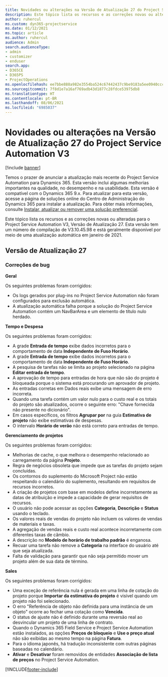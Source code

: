 ```yaml
---
title: Novidades ou alterações na Versão de Atualização 27 do Project Service Automation V3
description: Este tópico lista os recursos e as correções novas ou alteradas disponíveis na Versão de Atualização 27 do Project Service Automation V3.
author: ruhercul
ms.custom: dyn365-projectservice
ms.date: 01/12/2021
ms.topic: article
ms.author: ruhercul
audience: Admin
search.audienceType:
- admin
- customizer
- enduser
search.app:
- D365CE
- D365PS
- ProjectOperations
ms.openlocfilehash: ee7bbe888a982e3554ba524c67442437c9be9183a5ee0940ccc3261b4a4992e7
ms.sourcegitcommit: 7f8d1e7a16af769adb43d1877c28fdce53975db8
ms.translationtype: HT
ms.contentlocale: pt-BR
ms.lasthandoff: 08/06/2021
ms.locfileid: "6985037"
---
```

# <a name="whats-new-or-changed-in-project-service-automation-update-release-27-v3"></a>Novidades ou alterações na Versão de Atualização 27 do Project Service Automation V3

[!include [banner](../includes/psa-now-project-operations.md)]

Temos o prazer de anunciar a atualização mais recente do Project Service Automation para Dynamics 365. Esta versão inclui algumas melhorias importantes na qualidade, no desempenho e na usabilidade. Esta versão é compatível com o Dynamics 365 9.x. Para atualizar para esta versão, acesse a página de soluções online do Centro de Administração do Dynamics 365 para instalar a atualização. Para obter mais informações, consulte [Instalar, atualizar ou remover uma solução preferencial](/power-platform/admin/install-remove-preferred-solution).

Este tópico lista os recursos e as correções novas ou alteradas para o Project Service Automation V3, Versão de Atualização 27. Esta versão tem um número de compilação de V3.10.45.98 e está geralmente disponível por meio de uma atualização automática em janeiro de 2021.

## <a name="update-release-27"></a>Versão de Atualização 27

### <a name="bug-fixes"></a>Correções de bug

**Geral**

Os seguintes problemas foram corrigidos:

- Os logs gerados por plug-ins no Project Service Automation não foram configurados para exclusão automática.
- A atualização automática falha porque a solução do Project Service Automation contém um NavBarArea e um elemento de título nulo herdado.

**Tempo e Despesa**

Os seguintes problemas foram corrigidos:

- A grade **Entrada de tempo** exibe dados incorretos para o comportamento de data **Independente de Fuso Horário**.
- A grade **Entrada de tempo** exibe dados incorretos para o comportamento de data **Independente de Fuso Horário**.
- A pesquisa de tarefas não se limita ao projeto selecionado na página **Editar entrada de tempo**.
- A aprovação de tempo para entradas de hora que não são do projeto é bloqueada porque o sistema está procurando um aprovador de projeto.
- As entradas corretas em Dados reais exibe uma mensagem de erro incorreta.
- Quando uma tarefa contém um valor nulo para o custo real e os totais do projeto são atualizados, ocorre o seguinte erro: "Chave fornecida não presente no dicionário".
- Em casos específicos, os filtros **Agrupar por** na guia **Estimativa de projeto** não exibe estimativas de despesas.
- O intervalo **Horário de verão** não está correto para entradas de tempo.

**Gerenciamento de projetos**

Os seguintes problemas foram corrigidos:

- Melhorias de cache, o que melhora o desempenho relacionado ao carregamento da página **Projeto**.
- Regra de negócios obsoleta que impede que as tarefas do projeto sejam concluídas.
- Os contornos do suplemento do Microsoft Project não estão respeitando o calendário do suplemento, resultando em requisitos de recursos incorretos.
- A criação de projetos com base em modelos define incorretamente as datas de atribuição e impede a capacidade de gerar requisitos de recursos.
- O usuário não pode acessar as opções **Categoria**, **Descrição** e **Status** usando o teclado.
- Os valores reais de vendas do projeto não incluem os valores de vendas de materiais e taxas.
- A agregação de vendas reais e custo real acontece incorretamente com diferentes taxas de câmbio.
- A descrição no **Modelo de horário de trabalho padrão** é enganosa.
- Recuar uma tarefa não remove a **Categoria** na interface do usuário até que seja atualizada.
- Falta de validação para garantir que não seja permitido mover um projeto além de sua data de término.

**Sales**

Os seguintes problemas foram corrigidos:

- Uma exceção de referência nula é gerada em uma linha de cotação do projeto porque **Importar da estimativa do projeto** é visível quando um projeto não foi selecionado.
- O erro "Referência de objeto não definida para uma instância de um objeto" ocorre ao fechar uma cotação como **Vencida**.
- O status de ajuste não é definido durante uma reversão real ao desvincular um projeto de uma linha de contrato.
- Quando o Dynamics 365 Field Service e Project Service Automation estão instalados, as opções **Preços de bloqueio** e **Use o preço atual** não são exibidas ao mesmo tempo na página **Fatura**.
- Para o idioma japonês, há tradução inconsistente com outras páginas baseadas no calendário.
- **Ativar** e **Desativar** foram removidos de entidades **Associação de lista de preços** no Project Service Automation.


[!INCLUDE[footer-include](../includes/footer-banner.md)]